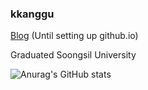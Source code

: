 ### kkanggu
[Blog](https://kkanggu39.tistory.com) (Until setting up github.io)

Graduated Soongsil University

![Anurag's GitHub stats](https://github-readme-stats.vercel.app/api?username=kkanggu&show_icons=true&theme=dark)

